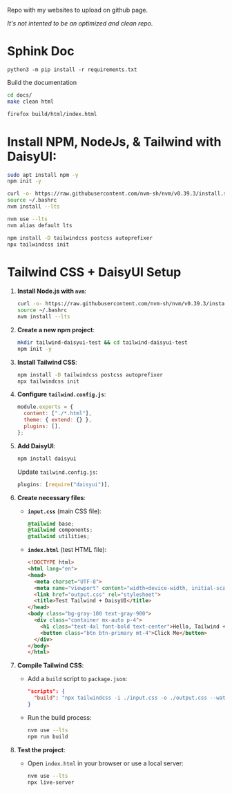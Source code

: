 Repo with my websites to upload on github page.

*It's not intented to be an optimized and clean repo.*

# Sphink Doc

```
python3 -m pip install -r requirements.txt
```

Build the documentation

```sh
cd docs/
make clean html
```

```sh
firefox build/html/index.html
```

# Install NPM, NodeJs, & Tailwind with DaisyUI:

```sh
sudo apt install npm -y
npm init -y

curl -o- https://raw.githubusercontent.com/nvm-sh/nvm/v0.39.3/install.sh | bash
source ~/.bashrc
nvm install --lts

nvm use --lts
nvm alias default lts
```

```sh
npm install -D tailwindcss postcss autoprefixer
npx tailwindcss init
```

# Tailwind CSS + DaisyUI Setup

1. **Install Node.js with `nvm`**:

   ```bash
   curl -o- https://raw.githubusercontent.com/nvm-sh/nvm/v0.39.3/install.sh | bash
   source ~/.bashrc
   nvm install --lts
   ```
2. **Create a new npm project**:

   ```bash
   mkdir tailwind-daisyui-test && cd tailwind-daisyui-test
   npm init -y
   ```
3. **Install Tailwind CSS**:

   ```bash
   npm install -D tailwindcss postcss autoprefixer
   npx tailwindcss init
   ```
4. **Configure `tailwind.config.js`**:

   ```javascript
   module.exports = {
     content: ["./*.html"],
     theme: { extend: {} },
     plugins: [],
   };
   ```
5. **Add DaisyUI**:

   ```bash
   npm install daisyui
   ```
   Update `tailwind.config.js`:

   ```javascript
   plugins: [require("daisyui")],
   ```
6. **Create necessary files**:

   - **`input.css`** (main CSS file):
     ```css
     @tailwind base;
     @tailwind components;
     @tailwind utilities;
     ```
   - **`index.html`** (test HTML file):
     ```html
     <!DOCTYPE html>
     <html lang="en">
     <head>
       <meta charset="UTF-8">
       <meta name="viewport" content="width=device-width, initial-scale=1.0">
       <link href="output.css" rel="stylesheet">
       <title>Test Tailwind + DaisyUI</title>
     </head>
     <body class="bg-gray-100 text-gray-900">
       <div class="container mx-auto p-4">
         <h1 class="text-4xl font-bold text-center">Hello, Tailwind + DaisyUI!</h1>
         <button class="btn btn-primary mt-4">Click Me</button>
       </div>
     </body>
     </html>
     ```
7. **Compile Tailwind CSS**:

   - Add a `build` script to `package.json`:
     ```json
     "scripts": {
       "build": "npx tailwindcss -i ./input.css -o ./output.css --watch"
     }
     ```
   - Run the build process:
     ```bash
     nvm use --lts
     npm run build
     ```
8. **Test the project**:

   - Open `index.html` in your browser or use a local server:
     ```bash
     nvm use --lts
     npx live-server
     ```
